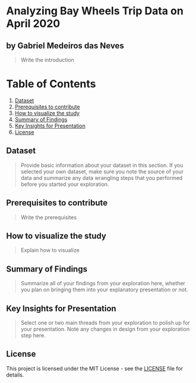 # Analyzing Bay Wheels Trip Data on April 2020
## by Gabriel Medeiros das Neves

> Write the introduction 

# Table of Contents
1. [Dataset](#data)
2. [Prerequisites to contribute](#requisites)
3. [How to visualize the study](#visualize)
4. [Summary of Findings](#findings)
5. [Key Insights for Presentation](#presentation)
6. [License](#license)


<a name="data"></a>
## Dataset
> Provide basic information about your dataset in this section. If you selected your own dataset, make sure you note the source of your data and summarize any data wrangling steps that you performed before you started your exploration.

<a name="requisites"></a>
## Prerequisites to contribute
> Write the prerequisites

<a name="visualize"></a>
## How to visualize the study
> Explain how to visualize

<a name="findings"></a>
## Summary of Findings
> Summarize all of your findings from your exploration here, whether you plan on bringing them into your explanatory presentation or not.

<a name="presentation"></a>
## Key Insights for Presentation
> Select one or two main threads from your exploration to polish up for your presentation. Note any changes in design from your exploration step here.

<a name="license"></a>
## License
This project is licensed under the MIT License - see the [LICENSE](LICENSE) file for details.
